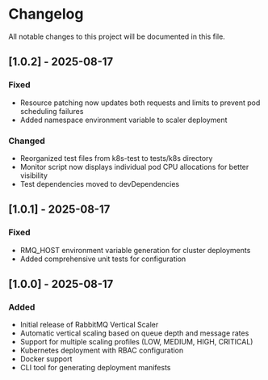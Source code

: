 # Changelog

All notable changes to this project will be documented in this file.

## [1.0.2] - 2025-08-17

### Fixed
- Resource patching now updates both requests and limits to prevent pod scheduling failures
- Added namespace environment variable to scaler deployment

### Changed
- Reorganized test files from k8s-test to tests/k8s directory
- Monitor script now displays individual pod CPU allocations for better visibility
- Test dependencies moved to devDependencies

## [1.0.1] - 2025-08-17

### Fixed
- RMQ_HOST environment variable generation for cluster deployments
- Added comprehensive unit tests for configuration

## [1.0.0] - 2025-08-17

### Added
- Initial release of RabbitMQ Vertical Scaler
- Automatic vertical scaling based on queue depth and message rates
- Support for multiple scaling profiles (LOW, MEDIUM, HIGH, CRITICAL)
- Kubernetes deployment with RBAC configuration
- Docker support
- CLI tool for generating deployment manifests